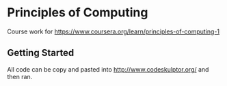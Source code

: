 # Principles of Computing
Course work for https://www.coursera.org/learn/principles-of-computing-1

## Getting Started
All code can be copy and pasted into http://www.codeskulptor.org/ and then ran.
